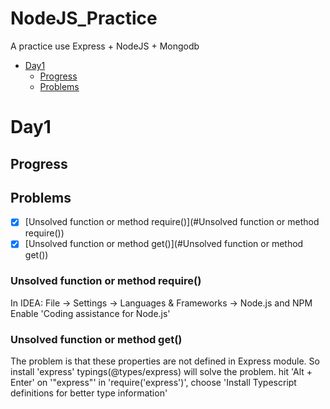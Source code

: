 # NodeJS_Practice
A practice use Express + NodeJS + Mongodb

- [Day1](#Day1)
  - [Progress](#Progress)
  - [Problems](#Problems)

# Day1
## Progress
## Problems
- [x] [Unsolved function or method require()](#Unsolved function or method require())
- [x] [Unsolved function or method get()](#Unsolved function or method get())

### Unsolved function or method require()
In IDEA: File -> Settings -> Languages & Frameworks -> Node.js and NPM
Enable 'Coding assistance for Node.js'

### Unsolved function or method get()
The problem is that these properties are not defined in Express module. So install 'express' typings(@types/express) will solve the problem.
hit 'Alt + Enter' on '"express"' in 'require('express')', choose 'Install Typescript definitions for better type information'
